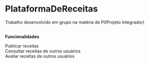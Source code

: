 # PlataformaDeReceitas
Trabalho desenvolvido em grupo na matéria de PI(Projeto Integrador)<br><br>

<strong>Funcionalidades</strong><br>

Publicar receitas<br>
Consultar receitas de outros usuários<br>
Avaliar receitas de outros usuários<br>


